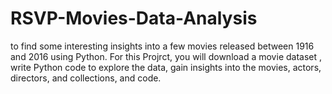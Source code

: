 # RSVP-Movies-Data-Analysis
to find some interesting insights into a few movies released between 1916 and 2016 using Python. For this Projrct, you will download a movie dataset , write Python code to explore the data, gain insights into the movies, actors, directors, and collections, and  code.
